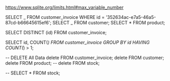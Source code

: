 https://www.sqlite.org/limits.html#max_variable_number

SELECT _ FROM customer_invoice WHERE id = '352634ac-e7a5-46a5-87cd-b66645615ef6';
SELECT _ FROM customer;
SELECT \* FROM product;

SELECT DISTINCT (id) FROM customer_invoice;

SELECT
id, COUNT(_)
FROM
customer_invoice
GROUP BY
id
HAVING
COUNT(_) > 1;

-- DELETE All Data
delete FROM customer_invoice;
delete FROM customer;
delete FROM product;
-- delete FROM stock;

-- SELECT \* FROM stock;
